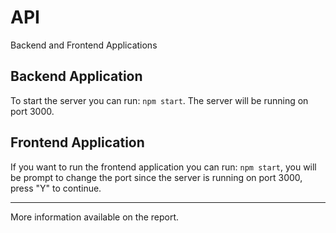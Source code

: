 # API
Backend and Frontend Applications

## Backend Application

To start the server you can run: `npm start`. The server will be running on port 3000.

## Frontend Application

If you want to run the frontend application you can run: `npm start`, you will be prompt to change the port since the server is running on port 3000, press "Y" to continue.

---

More information available on the report.
